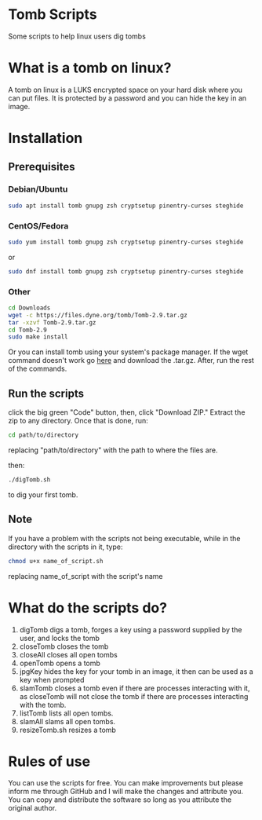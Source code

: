 # Tomb Scripts
 Some scripts to help linux users dig tombs

 # What is a tomb on linux?
 A tomb on linux is a LUKS encrypted space on your hard disk where you can put files. 
 It is protected by a password and you can hide the key in an image.

 # Installation

 ## Prerequisites
 
 ### Debian/Ubuntu

 ```bash
 sudo apt install tomb gnupg zsh cryptsetup pinentry-curses steghide	
 ```
 ### CentOS/Fedora
 ```bash
 sudo yum install tomb gnupg zsh cryptsetup pinentry-curses steghide
 ```
 or
 ```bash
 sudo dnf install tomb gnupg zsh cryptsetup pinentry-curses steghide
 ```	
### Other
```bash
cd Downloads
wget -c https://files.dyne.org/tomb/Tomb-2.9.tar.gz
tar -xzvf Tomb-2.9.tar.gz
cd Tomb-2.9
sudo make install
```
Or you can install tomb using your system's package manager.
If the wget command doesn't work go [here](https://files.dyne.org/tomb) and download the .tar.gz. After, run the rest of the commands.

 ## Run the scripts
 click the big green "Code" button, then, click "Download ZIP."
 Extract the zip to any directory.
 Once that is done, run:
 ```bash
 cd path/to/directory
 ```
 replacing "path/to/directory" with the path to where the files are.

 then:
 ```bash
 ./digTomb.sh
 ```
 to dig your first tomb.
## Note

 If you have a problem with the scripts not being executable, while in the directory with the scripts in it, type:
 ```bash
 chmod u+x name_of_script.sh
 ```
 replacing name_of_script with the script's name
 # What do the scripts do?

 1. digTomb digs a tomb, forges a key using a password supplied by the user, and locks the tomb
 2. closeTomb closes the tomb
 3. closeAll closes all open tombs
 4. openTomb opens a tomb
 5. jpgKey hides the key for your tomb in an image, it then can be used as a key when prompted
 6. slamTomb closes a tomb even if there are processes interacting with it, as closeTomb will not close the tomb if there are processes interacting with the tomb.
 7. listTomb lists all open tombs.
 8. slamAll slams all open tombs.
 9. resizeTomb.sh resizes a tomb


 # Rules of use
You can use the scripts for free. You can make improvements but please inform me through GitHub and I will make the changes and attribute you. You can copy and distribute the software so long as you attribute the original author.